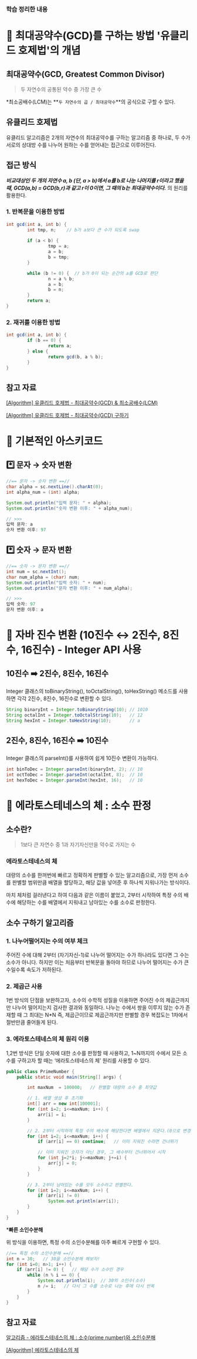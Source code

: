 ### 학습 정리한 내용

# 📍 최대공약수(GCD)를 구하는 방법 '유클리드 호제법'의 개념
## 최대공약수(GCD, Greatest Common Divisor)

> 두 자연수의 공통된 약수 중 가장 큰 수
> 

*최소공배수(LCM)는 **`두 자연수의 곱 / 최대공약수`**의 공식으로 구할 수 있다. 

## 유클리드 호제법

유클리드 알고리즘은 2개의 자연수의 최대공약수를 구하는 알고리즘 중 하나로, 두 수가 서로의 상대방 수를 나누어 원하는 수를 얻어내는 접근으로 이루어진다. 

## 접근 방식

***비교대상인 두 개의 자연수 a, b (단, a > b)에서 a를 b로 나눈 나머지를 r이라고 했을 때, GCD(a,b) = GCD(b,r)과 같고 r이 0이면, 그 때의 b는 최대공약수이다.*** 의 원리를 활용한다.

### 1. 반복문을 이용한 방법

```java
int gcd(int a, int b) {    
		int tmp, n;    // b가 a보다 큰 수가 되도록 swap    
		
		if (a < b) {        
				tmp = a;        
				a = b;        
				b = tmp;   
		}    

		while (b != 0) {  // b가 0이 되는 순간의 a를 GCD로 판단        
				n = a % b;        
				a = b;        
				b = n;    
		}    
		return a;
}
```

### 2. 재귀를 이용한 방법

```java
int gcd(int a, int b) {    
		if (b == 0) {        
				return a;    
		} else {        
				return gcd(b, a % b);    
		}
}
```

## 참고 자료

[[Algorithm] 유클리드 호제법 - 최대공약수(GCD) & 최소공배수(LCM)](https://velog.io/@hyojhand/%EC%9C%A0%ED%81%B4%EB%A6%AC%EB%93%9C-%ED%98%B8%EC%A0%9C%EB%B2%95-%EC%B5%9C%EB%8C%80%EA%B3%B5%EC%95%BD%EC%88%98GCD-%EC%B5%9C%EC%86%8C%EA%B3%B5%EB%B0%B0%EC%88%98LCM)

[[Algorithm] 유클리드 호제법 - 최대공약수(GCD) 구하기](https://coding-factory.tistory.com/599)

# 📍 기본적인 아스키코드
## *️⃣ 문자 → 숫자 변환

```java
//== 문자 -> 숫자 변환 ==//
char alpha = sc.nextLine().charAt(0);
int alpha_num = (int) alpha;

System.out.println("입력 문자: " + alpha);
System.out.println("숫자 변환 이후: " + alpha_num);

// >>>
입력 문자: a
숫자 변환 이후: 97
```

## *️⃣ 숫자 → 문자 변환

```java
//== 숫자 -> 문자 변환 ==//
int num = sc.nextInt();
char num_alpha = (char) num;
System.out.println("입력 숫자: " + num);
System.out.println("문자 변환 이후: " + num_alpha);

// >>>
입력 숫자: 97
문자 변환 이후: a
```

# 📍 자바 진수 변환 (10진수 ↔ 2진수, 8진수, 16진수) - Integer API 사용
## 10진수 ➡️ 2진수, 8진수, 16진수

Integer 클래스의 toBinaryString(), toOctalString(), toHexString() 메소드를 사용하면 각각 2진수, 8진수, 16진수로 변환할 수 있다. 

```java
String binaryInt = Integer.toBinaryString(10); // 1010
String octalInt = Integer.toOctalString(10);   // 12
String hexInt = Integer.toHexString(10);       // a
```

## 2진수, 8진수, 16진수 ➡️ 10진수

Integer 클래스의 parseInt()를 사용하여 쉽게 10진수 변환이 가능하다. 

```java
int binToDec = Integer.parseInt(binaryInt, 2); // 10
int octToDec = Integer.parseInt(octalInt, 8);  // 10
int hexToDec = Integer.parseInt(hexInt, 16);   // 10
```


# 📍 에라토스테네스의 체 : 소수 판정
## 소수란?

> 1보다 큰 자연수 중 1과 자기자신만을 약수로 가지는 수
> 

### 에라토스테네스의 체

대량의 소수를 한꺼번에 빠르고 정확하게 판별할 수 있는 알고리즘으로, 가장 먼저 소수를 판별할 범위만큼 배열을 할당하고, 해당 값을 넣어준 후 하나씩 지워나가는 방식이다.

마치 체처럼 걸러낸다고 하여 다음과 같은 이름이 붙었고, 2부터 시작하여 특정 수의 배수에 해당하는 수를 배열에서 지워내고 남아있는 수를 소수로 판정한다. 

## 소수 구하기 알고리즘

### 1. 나누어떨어지는 수의 여부 체크

주어진 수에 대해 2부터 (자기자신-1)로 나누어 떨어지는 수가 하나라도 있다면 그 수는 소수가 아니다. 하지만 이는 처음부터 반복문을 돌아야 하므로 나누어 떨어지는 수가 큰 수일수록 속도가 저하된다. 

### 2. 제곱근 사용

1번 방식의 단점을 보완하고자, 소수의 수학적 성질을 이용하면 주어진 수의 제곱근까지만 나누어 떨어지는지 검사한 결과와 동일하다. 나누는 수에서 쌍을 이루지 않는 수가 존재할 때 그 최대는 N*N 즉, 제곱근이므로 제곱근까지만 판별할 경우 복잡도는 1차에서 절반만큼 줄어들게 된다. 

### 3. 에라토스테네스의 체 원리 이용

1,2번 방식은 단일 숫자에 대한 소수를 판정할 때 사용하고, 1~N까지의 수에서 모든 소수를 구하고자 할 때는 ‘에라토스테네스의 체’ 원리를 사용할 수 있다. 

```java
public class PrimeNumber {
    public static void main(String[] args) {

        int maxNum  = 100000;   // 판별할 대량의 소수 중 최댓값

        // 1. 배열 생성 후 초기화
        int[] arr = new int[100001];
        for (int i=2; i<=maxNum; i++) {
            arr[i] = i;
        }

        // 2. 2부터 시작하여 특정 수의 배수에 해당한다면 배열에서 지운다.(0으로 변경)
        for (int i=2; i<=maxNum; i++) {
            if (arr[i] == 0) continue;   // 이미 지워진 수라면 건너뛰기

            // 이미 지워진 숫자가 아닌 경우, 그 배수부터 건너뛰어서 시작
            for (int j=2*i; j<=maxNum; j+=i) {
                arr[j] = 0;
            }
        }

        // 3. 2부터 남아있는 수를 모두 소수라고 판별한다.
        for (int i=2; i<=maxNum; i++) {
            if (arr[i] != 0)
                System.out.println(arr[i]);
        }
    }
}
```

***빠른 소인수분해**

위 방식을 이용하면, 특정 수의 소인수분해를 아주 빠르게 구현할 수 있다. 
```java
//== 특정 수의 소인수분해 ==//
int n = 30;   // 30을 소인수분해 해보자!
for (int i=0; n>1; i++) {
    if (arr[i] != 0) {   // 해당 수가 소수인 경우
        while (n % i == 0) {
            System.out.println(i);  // 30의 소인수(소수)
            n /= i;   // 다시 그 수를 소수로 나눈 후에 다시 반복
        }
    }
}
```

## 참고 자료

[알고리즘 - 에라토스테네스의 체 : 소수(prime number)와 소인수분해](https://chanhuiseok.github.io/posts/algo-42/)

[[Algorithm] 에라토스테네스의 체](https://velog.io/@max9106/Algorithm-%EC%97%90%EB%9D%BC%ED%86%A0%EC%8A%A4%ED%85%8C%EB%84%A4%EC%8A%A4%EC%9D%98-%EC%B2%B4)
